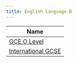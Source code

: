 ```yaml
---
title: English Language B
---
```


| Name |
| ---- |
| [GCE O Level](gce-o-level) |
| [International GCSE](international-gcse) |
